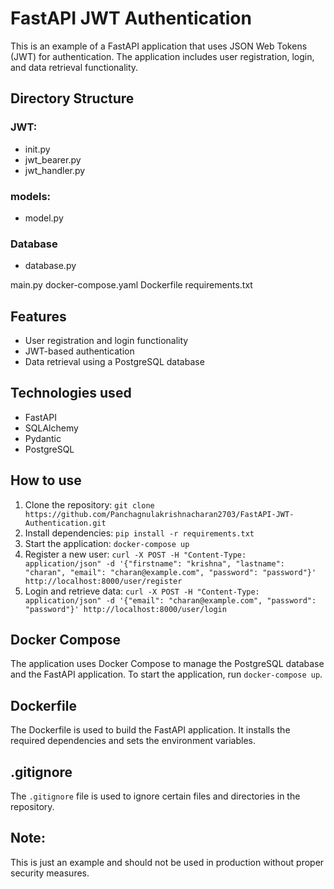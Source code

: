 
# FastAPI JWT Authentication 

This is an example of a FastAPI application that uses JSON Web Tokens (JWT) for authentication. The application includes user registration, login, and data retrieval functionality.

## Directory Structure

### JWT:
- init.py
- jwt_bearer.py
- jwt_handler.py

### models:
- model.py

### Database
- database.py

main.py
docker-compose.yaml
Dockerfile
requirements.txt

## Features

* User registration and login functionality
* JWT-based authentication
* Data retrieval using a PostgreSQL database

## Technologies used

* FastAPI
* SQLAlchemy
* Pydantic
* PostgreSQL

## How to use

1. Clone the repository: `git clone https://github.com/Panchagnulakrishnacharan2703/FastAPI-JWT-Authentication.git`
2. Install dependencies: `pip install -r requirements.txt`
3. Start the application: `docker-compose up`
4. Register a new user: `curl -X POST -H "Content-Type: application/json" -d '{"firstname": "krishna", "lastname": "charan", "email": "charan@example.com", "password": "password"}' http://localhost:8000/user/register`
5. Login and retrieve data: `curl -X POST -H "Content-Type: application/json" -d '{"email": "charan@example.com", "password": "password"}' http://localhost:8000/user/login`

## Docker Compose

The application uses Docker Compose to manage the PostgreSQL database and the FastAPI application. To start the application, run `docker-compose up`.

## Dockerfile

The Dockerfile is used to build the FastAPI application. It installs the required dependencies and sets the environment variables.

## .gitignore

The `.gitignore` file is used to ignore certain files and directories in the repository.

## Note:
 This is just an example and should not be used in production without proper security measures.
